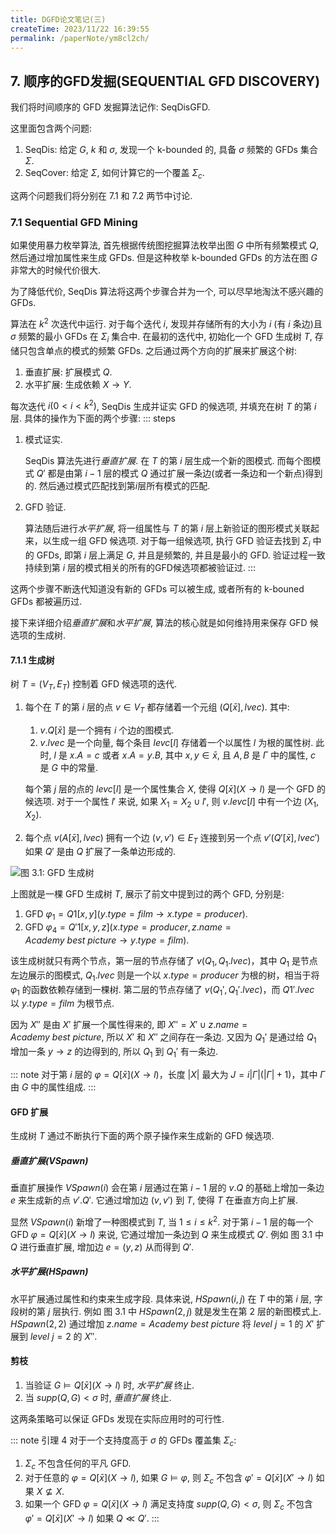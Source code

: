 ```yaml
---
title: DGFD论文笔记(三)
createTime: 2023/11/22 16:39:55
permalink: /paperNote/ym8cl2ch/
---
```

## 7. 顺序的GFD发掘(SEQUENTIAL GFD DISCOVERY)
我们将时间顺序的 GFD 发掘算法记作: SeqDisGFD.   

这里面包含两个问题:
1. SeqDis: 给定 $G$, $k$ 和 $\sigma$, 发现一个 k-bounded 的, 具备 $\sigma$ 频繁的 GFDs 集合 $\Sigma$.
2. SeqCover: 给定 $\Sigma$, 如何计算它的一个覆盖 $\Sigma_c$.

这两个问题我们将分别在 7.1 和 7.2 两节中讨论.

### 7.1 Sequential GFD Mining
如果使用暴力枚举算法, 首先根据传统图挖掘算法枚举出图 $G$ 中所有频繁模式 $Q$, 然后通过增加属性来生成 GFDs. 但是这种枚举 k-bounded GFDs 的方法在图 $G$ 非常大的时候代价很大. 

为了降低代价, SeqDis 算法将这两个步骤合并为一个, 可以尽早地淘汰不感兴趣的 GFDs.

算法在 $k^2$ 次迭代中运行. 对于每个迭代 $i$, 发现并存储所有的大小为 $i$ (有 $i$ 条边)且 $\sigma$ 频繁的最小 GFDs 在 $\Sigma_i$ 集合中. 在最初的迭代中, 初始化一个 GFD 生成树 $T$, 存储只包含单点的模式的频繁 GFDs. 之后通过两个方向的扩展来扩展这个树:

1. 垂直扩展: 扩展模式 $Q$.
2. 水平扩展: 生成依赖 $X \rightarrow Y$.

每次迭代 $i(0<i<k^2)$, SeqDis 生成并证实 GFD 的候选项, 并填充在树 $T$ 的第 $i$ 层. 具体的操作为下面的两个步骤:
::: steps
1. 模式证实.
   
   SeqDis 算法先进行*垂直扩展*. 在 $T$ 的第 $i$ 层生成一个新的图模式. 而每个图模式 $Q'$ 都是由第 $i-1$ 层的模式 $Q$ 通过扩展一条边(或者一条边和一个新点)得到的. 然后通过模式匹配找到第$i$层所有模式的匹配.
2. GFD 验证.
   
   算法随后进行*水平扩展*, 将一组属性与 $T$ 的第 $i$ 层上新验证的图形模式关联起来，以生成一组 GFD 候选项. 对于每一组候选项, 执行 GFD 验证去找到 $\Sigma_i$ 中的 GFDs, 即第 $i$ 层上满足 $G$, 并且是频繁的, 并且是最小的 GFD. 验证过程一致持续到第 $i$ 层的模式相关的所有的GFD候选项都被验证过.
:::

这两个步骤不断迭代知道没有新的 GFDs 可以被生成, 或者所有的 k-bouned GFDs 都被遍历过.

接下来详细介绍*垂直扩展*和*水平扩展*, 算法的核心就是如何维持用来保存 GFD 候选项的生成树.   

#### 7.1.1 生成树
树 $T=(V_T, E_T)$ 控制着 GFD 候选项的迭代.
1. 每个在 $T$ 的第 $i$ 层的点 $v \in V_T$ 都存储着一个元组 $(Q[\bar{x}], lvec)$. 其中:

    1. $v.Q[\bar{x}]$ 是一个拥有 $i$ 个边的图模式.
    2. $v.lvec$ 是一个向量, 每个条目 $levc[l]$ 存储着一个以属性 $l$ 为根的属性树. 此时, $l$ 是 $x.A=c$ 或者 $x.A=y.B$, 其中 $x,y \in \bar{x}$, 且 $A,B$ 是 $\Gamma$ 中的属性, $c$ 是 $G$ 中的常量. 

    每个第 $j$ 层的点的 $levc[l]$ 是一个属性集合 $X$, 使得 $Q[\bar{x}](X \rightarrow l)$ 是一个 GFD 的候选项. 对于一个属性 $l'$ 来说, 如果 $X_1 =X_2 \cup {l'}$, 则 $v.levc[l]$ 中有一个边 $(X_1, X_2)$.

2. 每个点 $v(A[\bar{x}], lvec)$ 拥有一个边 $(v, v') \in E_T$ 连接到另一个点 $v'(Q'[\bar{x}], lvec')$ 如果 $Q'$ 是由 $Q$ 扩展了一条单边形成的.

![图 3.1: GFD 生成树](/illustration/dgfd-generating-tree.png)

上图就是一棵 GFD 生成树 $T$, 展示了前文中提到过的两个 GFD, 分别是:
1. GFD $\varphi_1= Q1[x,y](y.type = film \rightarrow x.type =producer)$.
2. GFD $\varphi_4= Q'1[x,y,z]({x.type = producer,z.name =Academy \ best \ picture} \rightarrow y.type = film)$.

该生成树就只有两个节点，第一层的节点存储了 $v(Q_1,Q_1.lvec)$，其中 $Q_1$ 是节点左边展示的图模式, $Q_1.lvec$ 则是一个以 $x.type=producer$ 为根的树，相当于将 $\varphi_1$ 的函数依赖存储到一棵树. 第二层的节点存储了 $v(Q_1',Q_1'.lvec)$，而 $Q1'.lvec$ 以 $y.type=film$ 为根节点. 

因为 $X''$ 是由 $X'$ 扩展一个属性得来的, 即 $X''=X'\cup {z.name=Academy\ best\ picture}$, 所以 $X'$ 和 $X''$ 之间存在一条边. 又因为 $Q_1'$ 是通过给 $Q_1$ 增加一条 $y\rightarrow z$ 的边得到的, 所以 $Q_1$ 到 $Q_1'$ 有一条边. 

::: note 
对于第 $i$ 层的 $\varphi=Q[\bar{x}](X \rightarrow l)$，长度 $\left|X\right|$ 最大为 $J=i \left|\Gamma\right| ( \left|\Gamma\right| + 1)$，其中 $\Gamma$ 由 $G$ 中的属性组成.
::: 

#### GFD 扩展
生成树 $T$ 通过不断执行下面的两个原子操作来生成新的 GFD 候选项.

##### 垂直扩展($VSpawn$)
垂直扩展操作 $VSpawn(i)$ 会在第 $i$ 层通过在第 $i-1$ 层的 $v.Q$ 的基础上增加一条边 $e$ 来生成新的点 $v'.Q'$. 它通过增加边 $(v, v')$ 到 $T$, 使得 $T$ 在垂直方向上扩展.

显然 $VSpawn(i)$ 新增了一种图模式到 $T$, 当 $1 \le i \le k^2$. 对于第 $i-1$ 层的每一个 GFD $\varphi =Q[\bar{x}](X \rightarrow l)$ 来说, 它通过增加一条边到 $Q$ 来生成模式 $Q'$. 例如 图 3.1 中 $Q$ 进行垂直扩展, 增加边 $e=(y,z)$ 从而得到 $Q'$.

##### 水平扩展($HSpawn$)
水平扩展通过属性和约束来生成字段. 具体来说, $HSpawn(i,j)$ 在 $T$ 中的第 $i$ 层, 字段树的第 $j$ 层执行. 例如 图 3.1 中 $HSpawn(2,j)$ 就是发生在第 2 层的新图模式上. $HSpawn(2,2)$ 通过增加 $z.name=Academy\ best\ picture$ 将 $level \ j=1$ 的 $X'$ 扩展到 $level \ j=2$ 的 $X''$.

#### 剪枝
1. 当验证 $G\models Q[\bar{x}](X \rightarrow l)$ 时, *水平扩展* 终止.
2. 当 $supp(Q,G) < \sigma$ 时, *垂直扩展* 终止.

这两条策略可以保证 GFDs 发现在实际应用时的可行性.

::: note 引理 4
对于一个支持度高于 $\sigma$ 的 GFDs 覆盖集 $\Sigma_c$:
1. $\Sigma_c$ 不包含任何的平凡 GFD.
2. 对于任意的 $\varphi =Q[\bar{x}](X \rightarrow l)$, 如果 $G\models \varphi$, 则 $\Sigma_c$ 不包含 $\varphi'=Q[\bar{x}](X'\rightarrow l)$ 如果 $X\not \subseteq X$.
3. 如果一个 GFD $\varphi =Q[\bar{x}](X \rightarrow l)$ 满足支持度 $supp(Q,G)<\sigma$, 则 $\Sigma_c$ 不包含 $\varphi'=Q[\bar{x}](X'\rightarrow l)$ 如果 $Q\ll Q'$.
:::